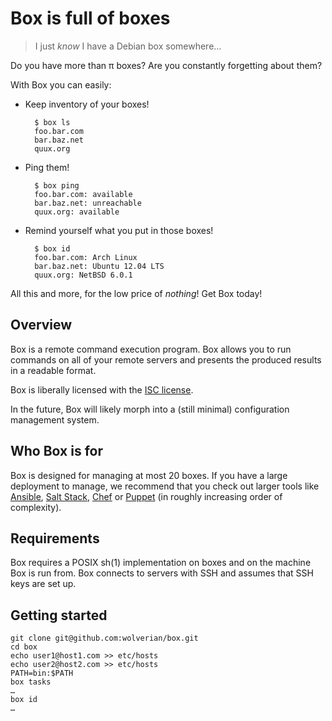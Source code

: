 # Box is full of boxes

> I just *know* I have a Debian box somewhere…

Do you have more than π boxes? Are you constantly forgetting about them?

With Box you can easily:

- Keep inventory of your boxes!

        $ box ls
        foo.bar.com
        bar.baz.net
        quux.org

- Ping them!

        $ box ping
        foo.bar.com: available
        bar.baz.net: unreachable
        quux.org: available

- Remind yourself what you put in those boxes!

        $ box id
        foo.bar.com: Arch Linux
        bar.baz.net: Ubuntu 12.04 LTS
        quux.org: NetBSD 6.0.1

All this and more, for the low price of *nothing*! Get Box today!

## Overview

Box is a remote command execution program. Box allows you to run commands on
all of your remote servers and presents the produced results in a readable
format.

Box is liberally licensed with the [ISC license][].

In the future, Box will likely morph into a (still minimal) configuration
management system.

## Who Box is for

Box is designed for managing at most 20 boxes. If you have a large deployment
to manage, we recommend that you check out larger tools like [Ansible][],
 [Salt Stack][], [Chef][] or [Puppet][] (in roughly increasing order of complexity).

## Requirements

Box requires a POSIX sh(1) implementation on boxes and on the machine Box is
run from. Box connects to servers with SSH and assumes that SSH keys are set
up.

## Getting started

    git clone git@github.com:wolverian/box.git
    cd box
    echo user1@host1.com >> etc/hosts
    echo user2@host2.com >> etc/hosts
    PATH=bin:$PATH
    box tasks
    …
    box id
    …

[GNU Parallel]: http://www.gnu.org/software/parallel/
[Salt Stack]: http://saltstack.org
[Chef]: http://www.opscode.com/chef/
[Puppet]: https://puppetlabs.com
[Ansible]: http://ansible.cc
[ISC license]: LICENSE
